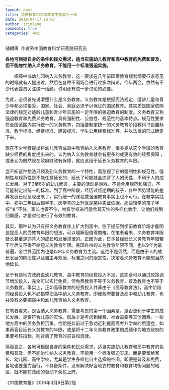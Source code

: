 ```yaml
---
layout: post
title: 免费教育和义务教育不能混为一谈
date: 2018-04-17 15:03
author: trimleng
comments: true
categories: 中文
---
```

储朝晖  作者系中国教育科学研究院研究员

<span style="font-family: 仿宋_GB2312;"><strong>各地可根据自身的条件和民众需求，适当实施幼儿教育和高中教育的免费和普及，但不能匆忙纳入义务教育，不能用一个标准强迫实施。</strong></span>

<span style="font-family: 仿宋_GB2312;">　　把高中或幼儿园纳入义务教育，这一要求在几年前国家教育规划纲要征求意见的时候就有人提出过，然后在各种不同场合进行过多次辩论。今年两会，依然有不少代表委员关注这一话题，说明还有进一步讨论的必要。</span>

<!--more-->

为此，必须首先说清楚什么是义务教育。义务教育是根据宪法规定，适龄儿童和青少年都必须接受，国家、社会、家庭必须予以保证的国民教育。其实质是国家依照法律的规定对适龄儿童和青少年实施的一定年限的强迫教育的制度。义务教育又称强迫教育和免费义务教育，具有强制性、公益性、规范性的基本特点。规范性要求在全国范围内实行统一的义务教育，包括要制定统一的义务教育阶段教科书设置标准、教学标准、经费标准、建设标准、学生公用经费标准等，并以法律的形式确定下来。

现在不少学者提出将幼儿教育或高中教育纳入义务教育，很多是从这个学段的教育缺少经费的角度提出来的，认为纳入义务教育就会有更多的或更有效的经费保障；或者认为既然现在政府财政有保障，就应该用于延长义务教育的年限。

岂不知这种想法只顾及到义务教育的一个特性，而忽视了它的强制性和规范性。强制性与规范性是不能任意延长的，延长了可能就会违背了人的天性，不利于人的成长发展。对于3至6岁的幼儿而言，主要的活动是游戏，不适合用规范和强迫，不可能制定出统一的标准。到了高中阶段，经历过叛逆期的孩子，各种优势潜能的差异发展已经呈现出来了，实行统一的课程或强迫教育事实上也不可行。在教学实践中，初中二年级后辍学率、厌学率的上升就是某种实证依据。那些辍学的孩子学校“关”不住，家长也管不住，唯有学校进行适合其天性的多样化教学，让他们找到归属感，才是对他进行了有效的教育。

其实，那种认为只有把义务教育往上扩大到高中，往下提前到学前教育阶段才能明显提高人的受教育年限的想法，可以理解但值得商榷。在笔者看来，义务教育年限延长甚至是违背人的成长和发展规律的。正因为此，日本曾经延长义务教育年限若干年后又不得不缩短义务教育年限。美国各州的义务教育年限不同，也以9年为最普遍，全世界范围内也是以9年义务教育为主流。这绝不是偶然，而是由于人的成长发展的阶段性以及自主与规范、标准之间的限定性，决定着义务教育不能想当然地延长。

至于有些地方政府说幼儿教育、高中教育的经费投入不足，这完全可以通过政策调节增加投入，完全可以实行免费，但免费教育不等于义务教育，普及教育也不等于义务教育。事实上，正如高等教育的经费投入并非由于《高等教育法》，高中阶段的经费投入也不必指望把高中纳入义务教育。即便政府要普及高中和幼儿教育，也并没有必要把高中和幼儿教育纳入义务教育。

在笔者看来，是否纳入义务教育，需要考虑的第一个因素是，是否更利于学生的成长发展，是否符合儿童的天性。然后才是考虑到经费、社会需要等其他因素。一些地方高中的债务负担沉重，恰恰是此前过于急功近利提高高考升学率的后遗症，如果再盲目延长义务教育的年限，或是将十二年义务教育政策的成绩作为地方政府的重要考核指标，则背离了教育的宗旨和规律。

简而言之，各地可根据自身的条件和民众需求，适当实施幼儿教育和高中教育的免费和普及，但不能匆忙纳入义务教育，不能用一个标准强迫实施，而是要留给家长、幼儿园、高中学校，尤其是学生多样化自主选择的空间。即便是普及和免费，各地也要量力而行，不具备条件，没有解决好当地农村教育和教育均衡问题的地区，就不能在政绩的驱动下匆忙上阵。

《中国教育报》2016年3月9日第2版
